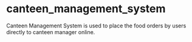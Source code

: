 # canteen_management_system
Canteen Management System is used to place the food orders by users directly to canteen manager online.
